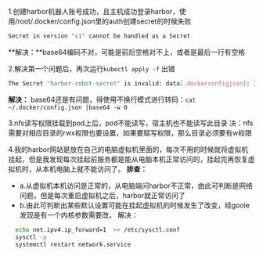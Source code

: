 1.创建harbor机器人账号成功，且主机成功登录harbor，使用/root/.docker/config.json里的auth创建secret的时候失败
```bash 
Secret in version "v1" cannot be handled as a Secret
```
**解决：**base64编码不对，可能是前后空格对不上，或者是最后一行有空格

2.解决第一个问题后，再次运行`kubectl apply -f` 出错
```bash
The Secret "harbor-robot-secret" is invalid: data[.dockerconfigjson]: Invalid value: "<secret contents redacted>": invalid character 'r' looking for beginning of value
```
**解决：** base64还是有问题，得使用不换行模式进行转码：`cat ~/.docker/config.json |base64 -w 0`

3.nfs读写权限挂载到pod上后，pod不能读写，宿主机也不能读写此目录
  决：nfs需要对相应目录的rwx权限也要设置，如果要赋写权限，那么目录必须要有w权限

4.我的harbor网站是放在自己的电脑虚拟机里面的，每次不用的时候就将虚拟机挂起，但是我发现每次挂起前服务都是能从电脑本机正常访问的，挂起完再恢复虚拟机时，从本机电脑上就不能访问了。
**排查：**
	
  - a.从虚拟机本机访问是正常的，从电脑端问harbor不正常，由此可判断是网络问题，但是每次重启虚拟机之后，harbor就正常访问了
  - b.由此可判断出某些默认设置可能在挂起虚拟机的时候发生了改变，经goole发现是有一个内核参数需要改。
解决：
```bash 
  echo net.ipv4.ip_forward=1  >> /etc/sysctl.conf
  sysctl -p
  systemctl restart network.service
```
